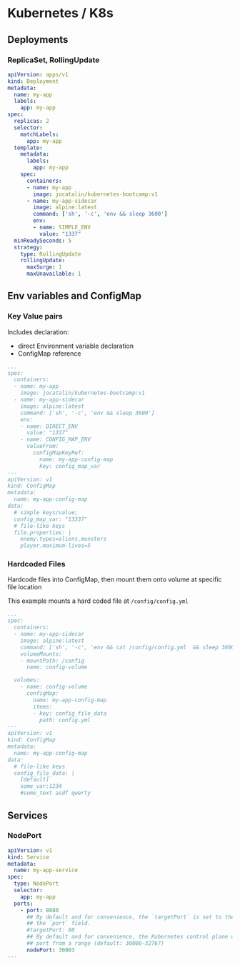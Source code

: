 # Kubernetes / K8s
## Deployments
### ReplicaSet, RollingUpdate
```yaml
apiVersion: apps/v1
kind: Deployment
metadata:
  name: my-app
  labels:
    app: my-app
spec:
  replicas: 2
  selector:
    matchLabels:
      app: my-app
  template:
    metadata:
      labels:
        app: my-app
    spec:
      containers:
      - name: my-app
        image: jocatalin/kubernetes-bootcamp:v1
      - name: my-app-sidecar
        image: alpine:latest
        command: ['sh', '-c', 'env && sleep 3600']
        env:
        - name: SIMPLE_ENV
          value: "1337"
  minReadySeconds: 5
  strategy:
    type: RollingUpdate
    rollingUpdate:
      maxSurge: 1
      maxUnavailable: 1
```
## Env variables and ConfigMap
### Key Value pairs
Includes declaration:

* direct Environment variable declaration
* ConfigMap reference

```yaml
...
spec:
  containers:
  - name: my-app
    image: jocatalin/kubernetes-bootcamp:v1
  - name: my-app-sidecar
    image: alpine:latest
    command: ['sh', '-c', 'env && sleep 3600']
    env:
    - name: DIRECT_ENV
      value: "1337"
    - name: CONFIG_MAP_ENV
      valueFrom: 
        configMapKeyRef:
          name: my-app-config-map
          key: config_map_var
---
apiVersion: v1
kind: ConfigMap
metadata:
  name: my-app-config-map
data:
  # simple keys/value;
  config_map_var: "13337"
  # file-like keys
  file.properties: |
    enemy.types=aliens,monsters
    player.maximum-lives=5
```
### Hardcoded Files
Hardcode files into ConfigMap, then mount them onto volume at specific file location

This example mounts a hard coded file at `/config/config.yml`
```yaml
...
spec:
  containers:
  - name: my-app-sidecar
    image: alpine:latest
    command: ['sh', '-c', 'env && cat /config/config.yml  && sleep 3600']
    volumeMounts:
    - mountPath: /config
      name: config-volume

  volumes:
    - name: config-volume
      configMap:
        name: my-app-config-map
        items:
        - key: config_file_data
          path: config.yml
---
apiVersion: v1
kind: ConfigMap
metadata:
  name: my-app-config-map
data:
  # file-like keys
  config_file_data: |
    [default]
    some_var:1234
    #some_text asdf qwerty
```
## Services
### NodePort
```yaml
apiVersion: v1
kind: Service
metadata:
  name: my-app-service
spec:
  type: NodePort
  selector:
    app: my-app
  ports:
    - port: 8080
      ## By default and for convenience, the `targetPort` is set to the same value as 
      ## the `port` field.
      #targetPort: 80
      ## By default and for convenience, the Kubernetes control plane will allocate a 
      ## port from a range (default: 30000-32767)
      nodePort: 30003
---
```
